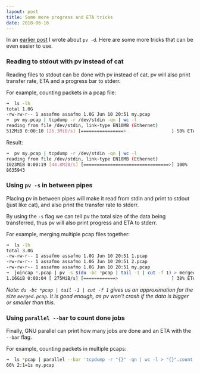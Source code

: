 ```yaml
---
layout: post
title: Some more progress and ETA tricks
date: 2018-06-16
---
```


In an [earlier post](https://assafmo.github.io/2017/08/02/pv-eta.html) I wrote about `pv -d`. Here are some more tricks that can be even easier to use.

### Reading to stdout with pv instead of cat

Reading files to stdout can be done with pv instead of cat. pv will also print transfer rate, ETA and a progress bar to stderr.

For example, counting packets in a pcap file:

```bash
➜  ls -lh
total 1.0G
-rw-rw-r-- 1 assafmo assafmo 1.0G Jun 10 20:51 my.pcap
➜  pv my.pcap | tcpdump -r /dev/stdin -qn | wc -l
reading from file /dev/stdin, link-type EN10MB (Ethernet)
512MiB 0:00:10 [26.3MiB/s] [================>                 ] 50% ETA 0:00:09
```

Result:

```bash
➜  pv my.pcap | tcpdump -r /dev/stdin -qn | wc -l
reading from file /dev/stdin, link-type EN10MB (Ethernet)
1023MiB 0:00:19 [44.8MiB/s] [================================>] 100%
8635943
```

### Using `pv -s` in between pipes

Placing pv in between pipes will make it read from stdin and print to stdout (just like cat), and also print the transfer rate to stderr.

By using the `-s` flag we can tell pv the total size of the data being transferred, thus pv will also print progress and ETA to stderr.

For example, merging multiple pcap files together:

```bash
➜  ls -lh
total 3.0G
-rw-rw-r-- 1 assafmo assafmo 1.0G Jun 10 20:51 1.pcap
-rw-rw-r-- 1 assafmo assafmo 1.0G Jun 10 20:51 2.pcap
-rw-rw-r-- 1 assafmo assafmo 1.0G Jun 10 20:51 my.pcap
➜  joincap *.pcap | pv -s $(du -bc *pcap | tail -1 | cut -f 1) > merged.pcap
1.16GiB 0:00:04 [ 275MiB/s] [============>                    ] 38% ETA 0:00:06
```

_Note: `du -bc *pcap | tail -1 | cut -f 1` gives us an approximation for the size `merged.pcap`. It is good enough, as pv won't crash if the data is bigger or smaller than this._

### Using `parallel --bar` to count done jobs

Finally, GNU parallel can print how many jobs are done and an ETA with the `--bar` flag.

For example, counting packets in multiple pcaps:

```bash
➜  ls *pcap | parallel --bar 'tcpdump -r "{}" -qn | wc -l > "{}".count'
66% 2:1=1s my.pcap
```
